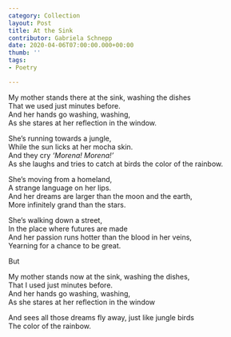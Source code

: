 ```yaml
---
category: Collection
layout: Post
title: At the Sink
contributor: Gabriela Schnepp
date: 2020-04-06T07:00:00.000+00:00
thumb: ''
tags:
- Poetry

---
```

My mother stands there at the sink, washing the dishes<br>That we used just minutes before.<br>And her hands go washing, washing,<br>As she stares at her reflection in the window.

She’s running towards a jungle,<br>While the sun licks at her mocha skin.<br>And they cry _‘Morena! Morena!’_<br>As she laughs and tries to catch at birds the color of the rainbow.

She’s moving from a homeland,<br>A strange language on her lips.<br>And her dreams are larger than the moon and the earth,<br>More infinitely grand than the stars.

She’s walking down a street,<br>In the place where futures are made<br>And her passion runs hotter than the blood in her veins,<br>Yearning for a chance to be great.

But

My mother stands now at the sink, washing the dishes,<br>That I used just minutes before.<br>And her hands go washing, washing,<br>As she stares at her reflection in the window

And sees all those dreams fly away, just like jungle birds<br>The color of the rainbow.